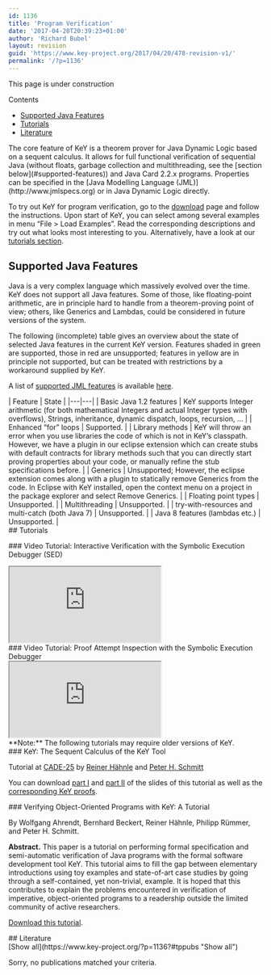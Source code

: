 ```yaml
---
id: 1136
title: 'Program Verification'
date: '2017-04-20T20:39:23+01:00'
author: 'Richard Bubel'
layout: revision
guid: 'https://www.key-project.org/2017/04/20/478-revision-v1/'
permalink: '/?p=1136'
---
```


<span aria-hidden="true" class="glyphicon glyphicon-road"></span> This page is under construction

<div class="row"><div class="col-md-3 col-md-push-9"><div class="no_bullets" id="toc_container">Contents

- [Supported Java Features](#Supported_Java_Features)
- [Tutorials](#Tutorials)
- [Literature](#Literature)

</div> </div><div class="col-md-9 col-md-pull-3"> The core feature of KeY is a theorem prover for Java Dynamic Logic based on a sequent calculus. It allows for full functional verification of sequential Java (without floats, garbage collection and multithreading, see the [section below](#supported-features)) and Java Card 2.2.x programs. Properties can be specified in the [Java Modelling Language (JML)](http://www.jmlspecs.org) or in Java Dynamic Logic directly.

 To try out KeY for program verification, go to the [download](http://key-project.org/download/) page and follow the instructions. Upon start of KeY, you can select among several examples in menu “File &gt; Load Examples”. Read the corresponding descriptions and try out what looks most interesting to you. Alternatively, have a look at our [tutorials section](#Tutorials).

## <span id="Supported_Java_Features">Supported Java Features</span>

 Java is a very complex language which massively evolved over the time. KeY does not support all Java features. Some of those, like floating-point arithmetic, are in principle hard to handle from a theorem-proving point of view; others, like Generics and Lambdas, could be considered in future versions of the system.

 The following (incomplete) table gives an overview about the state of selected Java features in the current KeY version. Features shaded in green are supported, those in red are unsupported; features in yellow are in principle not supported, but can be treated with restrictions by a workaround supplied by KeY.

A list of [supported JML features](/jml-support-in-key/) is available [here](/jml-support-in-key/).

<div class="table-responsive"> | Feature | State |
|---|---|
| Basic Java 1.2 features | KeY supports Integer arithmetic (for both mathematical Integers and actual Integer types with overflows), Strings, inheritance, dynamic dispatch, loops, recursion, … |
| Enhanced “for” loops | Supported. |
| Library methods | KeY will throw an error when you use libraries the code of which is not in KeY’s classpath. However, we have a plugin in our eclipse extension which can create stubs with default contracts for library methods such that you can directly start proving properties about your code, or manually refine the stub specifications before. |
| Generics | Unsupported; However, the eclipse extension comes along with a plugin to statically remove Generics from the code. <span>In Eclipse with KeY installed, open the context menu on a project in the package explorer and select Remove Generics.</span> |
| Floating point types | Unsupported. |
| Multithreading | Unsupported. |
| try-with-resources and multi-catch (both Java 7) | Unsupported. |
| Java 8 features (lambdas etc.) | Unsupported. |

 </div>## <span id="Tutorials">Tutorials</span>

<a id="tutorials"></a><div class="row"><div class="col-sm-6">### Video Tutorial: Interactive Verification with the Symbolic Execution Debugger (SED)

<div class="embed-responsive embed-responsive-16by9"> <iframe class="embed-responsive-item" height="150" loading="lazy" src="https://www.youtube.com/embed/IV-dEnpCLkI" width="300"></iframe> </div> </div><div class="col-sm-6">### Video Tutorial: Proof Attempt Inspection with the Symbolic Execution Debugger

<div class="embed-responsive embed-responsive-16by9"> <iframe class="embed-responsive-item" height="150" loading="lazy" src="https://www.youtube.com/embed/8e-q9Jf1h_w" width="300"></iframe> </div> </div> </div>**Note:** The following tutorials may require older versions of KeY.

<div class="row"><div class="col-sm-6">### KeY: The Sequent Calculus of the KeY Tool

 Tutorial at [CADE-25](http://conference.mi.fu-berlin.de/cade-25/home) by [Reiner Hähnle](http://www.se.tu-darmstadt.de/se/group-members/reiner-haehnle/) and [Peter H. Schmitt](http://lfm.iti.kit.edu/english/pschmitt.php)

 You can download [part I](/wp-content/uploads/2016/12/Design_Space_Calculus.pdf) and [part II](/wp-content/uploads/2016/12/TutorialSlidesPart2.pdf) of the slides of this tutorial as well as the [corresponding KeY proofs](/wp-content/uploads/2016/12/proofs.zip).

 </div><div class="col-sm-6">### Verifying Object-Oriented Programs with KeY: A Tutorial

By Wolfgang Ahrendt, Bernhard Beckert, Reiner Hähnle, Philipp Rümmer, and Peter H. Schmitt.

 **Abstract.** This paper is a tutorial on performing formal specification and semi-automatic verification of Java programs with the formal software development tool KeY. This tutorial aims to fill the gap between elementary introductions using toy examples and state-of-art case studies by going through a self-contained, yet non-trivial, example. It is hoped that this contributes to explain the problems encountered in verification of imperative, object-oriented programs to a readership outside the limited community of active researchers.

[Download this tutorial](/wp-content/uploads/2016/12/fmco06post.pdf).

 </div> </div>## <span id="Literature">Literature</span>

<div class="teachpress_pub_list"><form method="get" name="tppublistform"><a id="tppubs" name="tppubs"></a>[Show all](https://www.key-project.org/?p=1136?#tppubs "Show all")

</form><div class="teachpress_message_error">Sorry, no publications matched your criteria.

</div></div> </div></div>